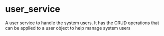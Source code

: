 # user_service
A user service to handle the system users. 
It has the CRUD operations that can be applied
to a user object to help manage system users

